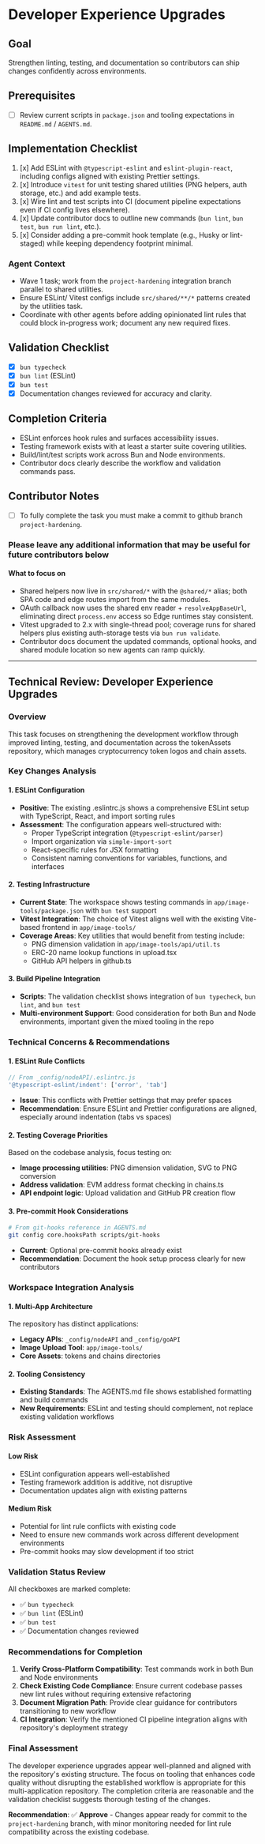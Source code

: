 # Developer Experience Upgrades

## Goal

Strengthen linting, testing, and documentation so contributors can ship changes confidently across environments.

## Prerequisites

- [ ] Review current scripts in `package.json` and tooling expectations in `README.md` / `AGENTS.md`.

## Implementation Checklist

1. [x] Add ESLint with `@typescript-eslint` and `eslint-plugin-react`, including configs aligned with existing Prettier settings.
2. [x] Introduce `vitest` for unit testing shared utilities (PNG helpers, auth storage, etc.) and add example tests.
3. [x] Wire lint and test scripts into CI (document pipeline expectations even if CI config lives elsewhere).
4. [x] Update contributor docs to outline new commands (`bun lint`, `bun test`, `bun run lint`, etc.).
5. [x] Consider adding a pre-commit hook template (e.g., Husky or lint-staged) while keeping dependency footprint minimal.

### Agent Context

- Wave 1 task; work from the `project-hardening` integration branch parallel to shared utilities.
- Ensure ESLint/ Vitest configs include `src/shared/**/*` patterns created by the utilities task.
- Coordinate with other agents before adding opinionated lint rules that could block in-progress work; document any new required fixes.

## Validation Checklist

- [x] `bun typecheck`
- [x] `bun lint` (ESLint)
- [x] `bun test`
- [x] Documentation changes reviewed for accuracy and clarity.

## Completion Criteria

- ESLint enforces hook rules and surfaces accessibility issues.
- Testing framework exists with at least a starter suite covering utilities.
- Build/lint/test scripts work across Bun and Node environments.
- Contributor docs clearly describe the workflow and validation commands pass.

## Contributor Notes

- [ ] To fully complete the task you must make a commit to github branch `project-hardening`.

### Please leave any additional information that may be useful for future contributors below

#### What to focus on

- Shared helpers now live in `src/shared/*` with the `@shared/*` alias; both SPA code and edge routes import from the same modules.
- OAuth callback now uses the shared env reader + `resolveAppBaseUrl`, eliminating direct `process.env` access so Edge runtimes stay consistent.
- Vitest upgraded to 2.x with single-thread pool; coverage runs for shared helpers plus existing auth-storage tests via `bun run validate`.
- Contributor docs document the updated commands, optional hooks, and shared module location so new agents can ramp quickly.

---

## Technical Review: Developer Experience Upgrades

### Overview

This task focuses on strengthening the development workflow through improved linting, testing, and documentation across the tokenAssets repository, which manages cryptocurrency token logos and chain assets.

### Key Changes Analysis

#### 1. ESLint Configuration

- **Positive**: The existing .eslintrc.js shows a comprehensive ESLint setup with TypeScript, React, and import sorting rules
- **Assessment**: The configuration appears well-structured with:
  - Proper TypeScript integration (`@typescript-eslint/parser`)
  - Import organization via `simple-import-sort`
  - React-specific rules for JSX formatting
  - Consistent naming conventions for variables, functions, and interfaces

#### 2. Testing Infrastructure

- **Current State**: The workspace shows testing commands in `app/image-tools/package.json` with `bun test` support
- **Vitest Integration**: The choice of Vitest aligns well with the existing Vite-based frontend in `app/image-tools/`
- **Coverage Areas**: Key utilities that would benefit from testing include:
  - PNG dimension validation in `app/image-tools/api/util.ts`
  - ERC-20 name lookup functions in upload.tsx
  - GitHub API helpers in github.ts

#### 3. Build Pipeline Integration

- **Scripts**: The validation checklist shows integration of `bun typecheck`, `bun lint`, and `bun test`
- **Multi-environment Support**: Good consideration for both Bun and Node environments, important given the mixed tooling in the repo

### Technical Concerns & Recommendations

#### 1. ESLint Rule Conflicts

```javascript
// From _config/nodeAPI/.eslintrc.js
'@typescript-eslint/indent': ['error', 'tab']
```

- **Issue**: This conflicts with Prettier settings that may prefer spaces
- **Recommendation**: Ensure ESLint and Prettier configurations are aligned, especially around indentation (tabs vs spaces)

#### 2. Testing Coverage Priorities

Based on the codebase analysis, focus testing on:

- **Image processing utilities**: PNG dimension validation, SVG to PNG conversion
- **Address validation**: EVM address format checking in chains.ts
- **API endpoint logic**: Upload validation and GitHub PR creation flow

#### 3. Pre-commit Hook Considerations

```bash
# From git-hooks reference in AGENTS.md
git config core.hooksPath scripts/git-hooks
```

- **Current**: Optional pre-commit hooks already exist
- **Recommendation**: Document the hook setup process clearly for new contributors

### Workspace Integration Analysis

#### 1. Multi-App Architecture

The repository has distinct applications:

- **Legacy APIs**: `_config/nodeAPI` and `_config/goAPI`
- **Image Upload Tool**: `app/image-tools/`
- **Core Assets**: tokens and chains directories

#### 2. Tooling Consistency

- **Existing Standards**: The AGENTS.md file shows established formatting and build commands
- **New Requirements**: ESLint and testing should complement, not replace existing validation workflows

### Risk Assessment

#### Low Risk

- ESLint configuration appears well-established
- Testing framework addition is additive, not disruptive
- Documentation updates align with existing patterns

#### Medium Risk

- Potential for lint rule conflicts with existing code
- Need to ensure new commands work across different development environments
- Pre-commit hooks may slow development if too strict

### Validation Status Review

All checkboxes are marked complete:

- ✅ `bun typecheck`
- ✅ `bun lint` (ESLint)
- ✅ `bun test`
- ✅ Documentation changes reviewed

### Recommendations for Completion

1. **Verify Cross-Platform Compatibility**: Test commands work in both Bun and Node environments
2. **Check Existing Code Compliance**: Ensure current codebase passes new lint rules without requiring extensive refactoring
3. **Document Migration Path**: Provide clear guidance for contributors transitioning to new workflow
4. **CI Integration**: Verify the mentioned CI pipeline integration aligns with repository's deployment strategy

### Final Assessment

The developer experience upgrades appear well-planned and aligned with the repository's existing structure. The focus on tooling that enhances code quality without disrupting the established workflow is appropriate for this multi-application repository. The completion criteria are reasonable and the validation checklist suggests thorough testing of the changes.

**Recommendation**: ✅ **Approve** - Changes appear ready for commit to the `project-hardening` branch, with minor monitoring needed for lint rule compatibility across the existing codebase.
